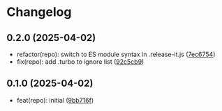# Changelog

## 0.2.0 (2025-04-02)

* refactor(repo): switch to ES module syntax in .release-it.js ([7ec6754](https://github.com/cawabunga/demo-monorepo/commit/7ec6754))
* fix(repo): add .turbo to ignore list ([92c5cb9](https://github.com/cawabunga/demo-monorepo/commit/92c5cb9))

## 0.1.0 (2025-04-02)

* feat(repo): initial ([9bb716f](https://github.com/cawabunga/demo-monorepo/commit/9bb716f))
